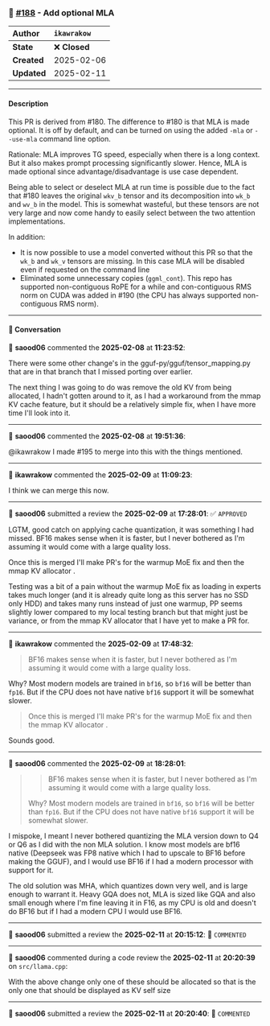 ### 🔀 [#188](https://github.com/ikawrakow/ik_llama.cpp/pull/188) - Add optional MLA

| **Author** | `ikawrakow` |
| :--- | :--- |
| **State** | ❌ **Closed** |
| **Created** | 2025-02-06 |
| **Updated** | 2025-02-11 |

---

#### Description

This PR is derived from #180. The difference to #180 is that MLA is made optional. It is off by default, and can be turned on using the added `-mla` or `--use-mla` command line option.

Rationale: MLA improves TG speed, especially when there is a long context. But it also makes prompt processing significantly slower. Hence, MLA is made optional since advantage/disadvantage is use case dependent.

Being able to select or deselect MLA at run time is possible due to the fact that #180 leaves the original `wkv_b` tensor and its decomposition into `wk_b` and `wv_b` in the model. This is somewhat wasteful, but these tensors are not very large and now come handy to easily select between the two attention implementations. 

In addition:
* It is now possible to use a model converted without this PR so that the `wk_b` and `wk_v` tensors are missing. In this case MLA will be disabled even if requested on the command line
* Eliminated some unnecessary copies (`ggml_cont`). This repo has supported non-contiguous RoPE for a while and con-contiguous RMS norm on CUDA was added in #190 (the CPU has always supported non-contiguous RMS norm).

---

#### 💬 Conversation

👤 **saood06** commented the **2025-02-08** at **11:23:52**:<br>

There were some other change's in the gguf-py/gguf/tensor_mapping.py that are in that branch that I missed porting over earlier. 

The next thing I was going to do was remove the old KV from being allocated, I hadn't gotten around to it, as I had a workaround from the mmap KV cache feature, but it should be a relatively simple fix, when I have more time I'll look into it.

---

👤 **saood06** commented the **2025-02-08** at **19:51:36**:<br>

@ikawrakow I made #195 to merge into this with the things mentioned.

---

👤 **ikawrakow** commented the **2025-02-09** at **11:09:23**:<br>

I think we can merge this now.

---

👤 **saood06** submitted a review the **2025-02-09** at **17:28:01**: ✅ `APPROVED`<br>

LGTM, good catch on applying cache quantization, it was something I had missed. BF16 makes sense when it is faster, but I never bothered as I'm assuming it would come with a large quality loss. 

Once this is merged I'll make PR's for the warmup MoE fix and then the mmap KV allocator .

Testing was a bit of a pain without the warmup MoE fix as loading in experts takes much longer (and it is already quite long as this server has no SSD only HDD) and takes many runs instead of just one warmup, PP seems slightly lower compared to my local testing branch but that might just be variance, or from the mmap KV allocator that I have yet to make a PR for.

---

👤 **ikawrakow** commented the **2025-02-09** at **17:48:32**:<br>

> BF16 makes sense when it is faster, but I never bothered as I'm assuming it would come with a large quality loss.

Why? Most modern models are trained in `bf16`, so `bf16` will be better than `fp16`. But if the CPU does not have native `bf16` support it will be somewhat slower. 

> Once this is merged I'll make PR's for the warmup MoE fix and then the mmap KV allocator .

Sounds good.

---

👤 **saood06** commented the **2025-02-09** at **18:28:01**:<br>

> > BF16 makes sense when it is faster, but I never bothered as I'm assuming it would come with a large quality loss.
> 
> Why? Most modern models are trained in `bf16`, so `bf16` will be better than `fp16`. But if the CPU does not have native `bf16` support it will be somewhat slower.
> 
I mispoke, I meant I never bothered quantizing the MLA version down to Q4 or Q6 as I did with the non MLA solution. I know most models are bf16 native (Deepseek was FP8 native which I had to upscale to BF16 before making the GGUF), and I would use BF16 if I had a modern processor with support for it. 

The old solution was MHA, which quantizes down very well, and is large enough to warrant it. Heavy GQA does not, MLA is sized like GQA and also small enough where I'm fine leaving it in F16, as my CPU is old and doesn't do BF16 but if I had a modern CPU I would use BF16.

---

👤 **saood06** submitted a review the **2025-02-11** at **20:15:12**: 💬 `COMMENTED`

---

👤 **saood06** commented during a code review the **2025-02-11** at **20:20:39** on `src/llama.cpp`:<br>

With the above change only one of these should be allocated so that is the only one that should be displayed as KV self size

---

👤 **saood06** submitted a review the **2025-02-11** at **20:20:40**: 💬 `COMMENTED`